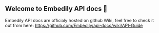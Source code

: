 ## Welcome to Embedily API docs 📝

Embedily API docs are officialy hosted on github Wiki, feel free to check it out from here: https://github.com/Embedily/api-docs/wiki/API-Guide
